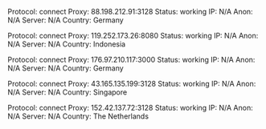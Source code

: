 Protocol: connect
Proxy: 88.198.212.91:3128
Status: working
IP: N/A
Anon: N/A
Server: N/A
Country: Germany

Protocol: connect
Proxy: 119.252.173.26:8080
Status: working
IP: N/A
Anon: N/A
Server: N/A
Country: Indonesia

Protocol: connect
Proxy: 176.97.210.117:3000
Status: working
IP: N/A
Anon: N/A
Server: N/A
Country: Germany

Protocol: connect
Proxy: 43.165.135.199:3128
Status: working
IP: N/A
Anon: N/A
Server: N/A
Country: Singapore

Protocol: connect
Proxy: 152.42.137.72:3128
Status: working
IP: N/A
Anon: N/A
Server: N/A
Country: The Netherlands

